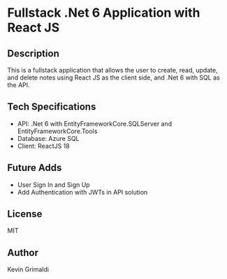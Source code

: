 # Fullstack .Net 6 Application with React JS

## Description

This is a fullstack application that allows the user to create, read, update, and delete notes using React JS as the client side, and .Net 6 with SQL as the API.

## Tech Specifications

- API: .Net 6 with EntityFrameworkCore.SQLServer and EntityFrameworkCore.Tools
- Database: Azure SQL
- Client: ReactJS 18

## Future Adds

- User Sign In and Sign Up
- Add Authentication with JWTs in API solution

## License

MIT

## Author

Kevin Grimaldi
